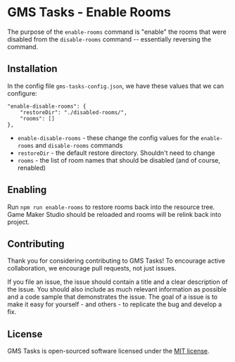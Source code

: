 # GMS Tasks - Enable Rooms

The purpose of the `enable-rooms` command is "enable" the rooms that were disabled from the `disable-rooms` command -- essentially reversing the command.

## Installation

In the config file `gms-tasks-config.json`, we have these values that we can configure:

```
"enable-disable-rooms": {
    "restoreDir": "./disabled-rooms/",
    "rooms": []
},
```

* `enable-disable-rooms` - these change the config values for the `enable-rooms` and `disable-rooms` commands
* `restoreDir` - the default restore directory.  Shouldn't need to change
* `rooms` - the list of room names that should be disabled (and of course, renabled)

## Enabling

Run `npm run enable-rooms` to restore rooms back into the resource tree.  Game Maker Studio should be reloaded and rooms will be relink back into project.

## Contributing

Thank you for considering contributing to GMS Tasks! To encourage active collaboration, we encourage pull requests, not just issues.

If you file an issue, the issue should contain a title and a clear description of the issue. You should also include as much relevant information as possible and a code sample that demonstrates the issue. The goal of a issue is to make it easy for yourself - and others - to replicate the bug and develop a fix.

## License

GMS Tasks is open-sourced software licensed under the [MIT license](http://opensource.org/licenses/MIT).
